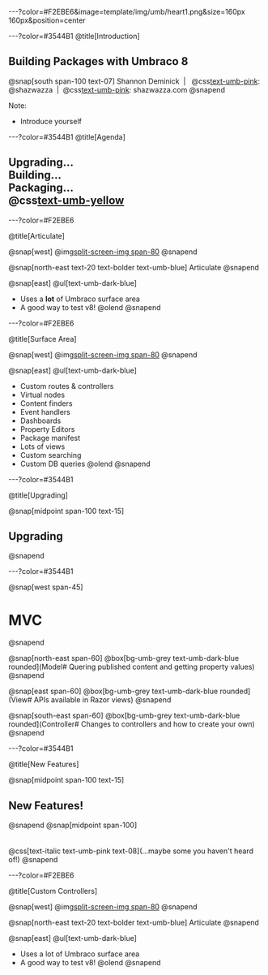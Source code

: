 ---?color=#F2EBE6&image=template/img/umb/heart1.png&size=160px 160px&position=center



---?color=#3544B1
@title[Introduction]

## Building Packages with Umbraco 8

@snap[south span-100 text-07]
Shannon Deminick&nbsp;&nbsp;|&nbsp;&nbsp; @css[text-umb-pink](twitter): @shazwazza&nbsp;&nbsp;|&nbsp;&nbsp;@css[text-umb-pink](web): shazwazza.com
@snapend

Note:

* Introduce yourself

---?color=#3544B1
@title[Agenda]

## Upgrading&hellip;<br/>Building&hellip;<br/>Packaging&hellip;<br/>@css[text-umb-yellow](Learning!)

---?color=#F2EBE6

@title[Articulate]

@snap[west]
@img[split-screen-img span-80](template/img/umb/articulate.png)
@snapend

@snap[north-east text-20 text-bolder text-umb-blue]
Articulate
@snapend

@snap[east]
@ul[text-umb-dark-blue]
- Uses a __lot__ of Umbraco surface area
- A good way to test v8!
@olend
@snapend

---?color=#F2EBE6

@title[Surface Area]

@snap[west]
@img[split-screen-img span-80](template/img/umb/articulate.png)
@snapend

@snap[east]
@ul[text-umb-dark-blue]
- Custom routes & controllers
- Virtual nodes
- Content finders
- Event handlers
- Dashboards
- Property Editors
- Package manifest
- Lots of views
- Custom searching
- Custom DB queries
@olend
@snapend

---?color=#3544B1

@title[Upgrading]

@snap[midpoint span-100 text-15]
## Upgrading
@snapend

---?color=#3544B1

@snap[west span-45]
# MVC
@snapend

@snap[north-east span-60]
@box[bg-umb-grey text-umb-dark-blue rounded](Model# Quering published content and getting property values)
@snapend

@snap[east span-60]
@box[bg-umb-grey text-umb-dark-blue rounded](View# APIs available in Razor views)
@snapend

@snap[south-east span-60]
@box[bg-umb-grey text-umb-dark-blue rounded](Controller# Changes to controllers and how to create your own)
@snapend

---?color=#3544B1

@title[New Features]

@snap[midpoint span-100 text-15]
## New Features!
@snapend
@snap[midpoint span-100]
<br/>
<br/>
<br/>
@css[text-italic text-umb-pink text-08](...maybe some you haven't heard of!)
@snapend




---?color=#F2EBE6

@title[Custom Controllers]

@snap[west]
@img[split-screen-img span-80](template/img/umb/articulate.png)
@snapend

@snap[north-east text-20 text-bolder text-umb-blue]
Articulate
@snapend

@snap[east]
@ul[text-umb-dark-blue]
- Uses a lot of Umbraco surface area
- A good way to test v8!
@olend
@snapend